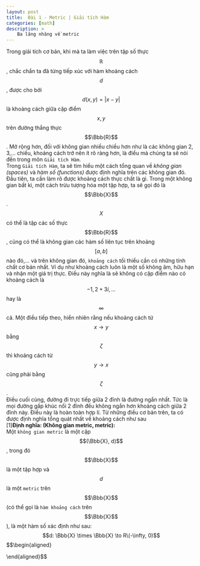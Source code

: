 ```yaml
---
layout: post
title:  Bài 1 - Metric | Giải tích Hàm 
categories: [math]
description: >
    Ba lăng nhăng về metric 
---
```

Trong giải tích cơ bản, khi mà ta làm việc trên tập số thực $$\mathbb{R}$$, chắc chắn ta đã từng tiếp xúc với hàm khoảng cách $$d$$, được cho bởi $$d(x, y) = |x - y|$$ là khoảng cách giữa cặp điểm $$x, y$$ trên đường thẳng thực $$\Bbb{R}$$.  Mở rộng hơn, đối với không gian nhiều chiều hơn như là các không gian 2, 3,... chiều, khoảng cách trở nên ít rõ ràng hơn, là điều mà chúng ta sẽ nói đến trong môn ```Giải tích Hàm```.  
Trong ```Giải tích Hàm```, ta sẽ tìm hiểu một cách tổng quan về *không gian (spaces)* và *hàm số (functions)* được định nghĩa trên các không gian đó. Đầu tiên, ta cần làm rõ được khoảng cách thực chất là gì. Trong một không gian bất kì, một cách trừu tượng hóa một tập hợp, ta sẽ gọi đó là $$\Bbb{X}$$. $$X$$ có thể là tập các số thực $$\Bbb{R}$$, cũng có thể là không gian các hàm số liên tục trên khoảng $$[a, b]$$ nào đó,... và trên không gian đó, ```khoảng cách``` tối thiểu cần có những tính chất cơ bản nhất. Ví dụ như khoảng cách luôn là một số không âm, hữu hạn và nhận một giá trị thực. Điều này nghĩa là sẽ không có cặp điểm nào có khoảng cách là $$-1, 2+3i,...$$ hay là $$\infty$$ cả. Một điều tiếp theo, hiển nhiên rằng nếu khoảng cách từ $$x \to y$$ bằng $$\zeta$$ thì khoảng cách từ $$y \to x$$ cũng phải bằng $$\zeta$$.  
Điều cuối cùng, đường đi trực tiếp giữa 2 đỉnh là đường ngắn nhất. Tức là mọi đường gấp khúc nối 2 đỉnh đều không ngắn hơn khoảng cách giữa 2 đỉnh này. Điều này là hoàn toàn hợp lí. Từ những điều cơ bản trên, ta có được định nghĩa tổng quát nhất về khoảng cách như sau  
[1]**Định nghĩa: (Không gian metric, metric):**  
Một ```không gian metric``` là một cặp $$(\Bbb{X}, d)$$, trong đó $$\Bbb{X}$$ là một tập hợp và $$d$$ là một ```metric``` trên $$\Bbb{X}$$ (có thể gọi là ```hàm khoảng cách``` trên $$\Bbb{X}$$), là một hàm số xác định như sau:  
$$d: \Bbb{X} \times \Bbb{X} \to R\(-\infty, 0)$$
$$\begin{aligned}

\end{aligned}$$